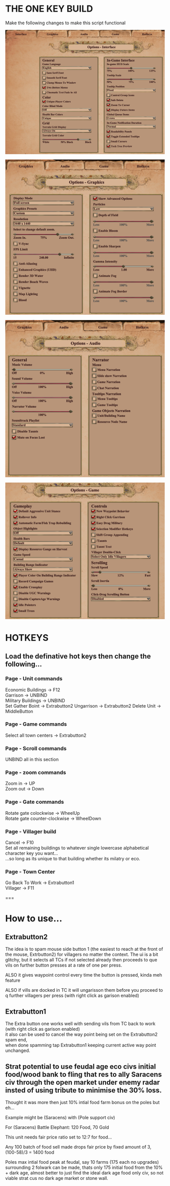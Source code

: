 # THE ONE KEY BUILD

Make the following changes to make this script functional

![Alt text](image.png)  
  
![Alt text](image-1.png)  
  
![Alt text](image-2.png)  
  
![Alt text](image-3.png)  
  
  
# HOTKEYS  
## Load the definative hot keys then change the following...  
  
### Page - Unit commands  
Economic Buildings -> F12  
Garrison -> UNBIND  
Military Buildings -> UNBIND  
Set Gather Boint -> Extrabutton2 
Ungarrison -> Extrabutton2 
Delete Unit -> MiddleButton
  
### Page - Game commands  
Select all town centers -> Extrabutton2  
  
### Page - Scroll commands  
UNBIND all in this section  
  
### Page - zoom commands  
Zoom in -> UP  
Zoom out -> Down  
  
### Page - Gate commands  
Rotate gate colockwise -> WheelUp  
Rotate gate counter-clockwise -> WheelDown  
  
### Page - Villager build  
Cancel -> F10  
Set all remaining buildings to whatever single lowercase alphabetical character key you want...  
...so long as its unique to that building whether its milatry or eco.  

### Page - Town Center  
Go Back To Work -> Extrabutton1  
Villager -> F11  

===

# How to use...
## Extrabutton2  
The idea is to spam mouse side button 1 (the easiest to reach at the front of the mouse, Extrbutton2) for villagers no matter the context.
The ui is a bit glitchy, but it selects all TCs if not selected already then proceeds to que vils on further button presses at a rate of one per press.  
  
ALSO it gives waypoint control every time the button is pressed, kinda meh feature    
  
ALSO if vills are docked in TC it will ungarisson them before you proceed to q further villagers per press (with right click as garison enabled)
  
## Extrabutton1  
The Extra button one works well with sending vils from TC back to work (with right click as garison enabled)  
it also can be used to cancel the way point being set on the Extrabutton2 spam end,  
when done spamming tap Extrabutton1 keeping current active way point unchanged.
  
## Strat potential to use feudal age eco civs initial food/wood bank to fling that res to ally Saracens civ through the open market under enemy radar insted of using tribute to minimise the 30% loss.             
Thought it was more then just 10% intial food farm bonus on the poles but eh...  
  
Example might be (Saracens) with (Pole support civ)     
  
For (Saracens) Battle Elephant: 120 Food, 70 Gold  
  
This unit needs fair price ratio set to 12:7 for food...  
  
Any 100 batch of food sell made drops fair price by fixed amount of 3,  
(100-58)/3 = 1400 food  
  
Poles max intial food peak at feudal, say 10 farms (175 each no upgrades) surrounding 2 folwark can be made, thats only 175 initial food from the 10% + dark age, almost better to just find the ideal dark age food only civ, so not viable strat cus no dark age market or stone wall.       


  
